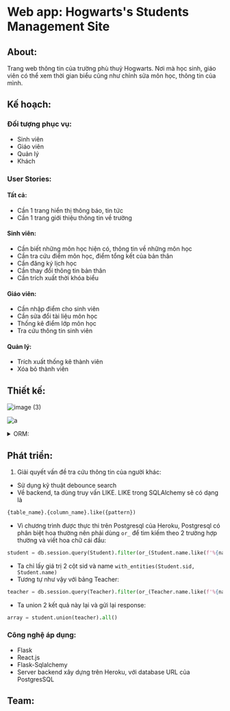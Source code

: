 # Web app: Hogwarts's Students Management Site

## About: 
Trang web thông tin của trường phù thuỷ Hogwarts. Nơi mà học sinh, giáo viên có thể xem thời gian biểu cũng như chỉnh sửa môn học, thông tin của mình.


## Kế hoạch:

### Đối tượng phục vụ:
* Sinh viên
* Giáo viên
* Quản lý
* Khách

### User Stories:
#### Tất cả:
* Cần 1 trang hiển thị thông báo, tin tức
* Cần 1 trang giới thiệu thông tin về trường

#### Sinh viên:
* Cần biết những môn học hiện có, thông tin về những môn học
* Cần tra cứu điểm môn học, điểm tổng kết của bản thân
* Cần đăng ký lịch học 
* Cần thay đổi thông tin bản thân
* Cần trích xuất thời khóa biểu

#### Giáo viên:
* Cần nhập điểm cho sinh viên
* Cần sửa đổi tài liệu môn học
* Thống kê điểm lớp môn học
* Tra cứu thông tin sinh viên

#### Quản lý:
* Trích xuất thống kê thành viên
* Xóa bỏ thành viên

## Thiết kế:
![image (3)](https://user-images.githubusercontent.com/54926438/110513328-ae753280-8138-11eb-8b31-cb39a887cfeb.png)

![a](https://user-images.githubusercontent.com/54926438/110513370-bb922180-8138-11eb-9fdd-73e57bd007ba.png)

<details><summary>ORM: </summary>
<p>

```python

    class Account(db.Model):

        username = db.Column(db.String(36))
        password = db.Column(db.String(128))
        id = db.Column(db.String(4), primary_key=True) // Khóa chính


    class Student(db.Model):

        sid = db.Column(db.String(4), db.ForeignKey('account.id'), primary_key=True) // sid là khóa ngoại trỏ vào id của Account. Khóa chính
        name = db.Column(db.String(64, convert_unicode=True), nullable=False) // convert_unicode=True : Để nhận các ký tự unicode
        house = db.Column(db.String(16, convert_unicode=True), db.ForeignKey('house.name')) // house là khóa ngoại trỏ vào name của House
        dob = db.Column(db.Date)
        credit = db.Column(db.Integer)
        gpa = db.Column(db.Float)
        hobby = db.Column(db.String(128, convert_unicode=True))
        description = db.Column(db.String(512, convert_unicode=True))

        score = db.relationship('Score', backref='student') //relationship của SQLAlchemy để tiện cho việc truy xuất: các score của 1 Student

    class Course(db.Model):

        cid = db.Column(db.String(4), primary_key=True) // Khóa chính
        name = db.Column(db.String(32, convert_unicode=True), nullable=False)
        tid = db.Column(db.String(4), db.ForeignKey('teacher.tid')) // tid là khóa ngoại trỏ vào tid của Teacher
        place = db.Column(db.String(16, convert_unicode=True))
        credit = db.Column(db.Integer)
        time = db.Column(db.String(2))
        refer = db.Column(db.String(128))

        score = db.relationship('Score', backref='course') // các score của 1 Course

    class Score(db.Model):

        id = db.Column(db.Integer, primary_key=True) // Khóa chính
        cid = db.Column(db.String(4), db.ForeignKey('course.cid')) // cid là khóa ngoại trỏ đến cid của Course
        sid = db.Column(db.String(4), db.ForeignKey('student.sid')) // sid là khóa ngoại trỏ đến sid của Student
        mid = db.Column(db.Float)
        final = db.Column(db.Float)
        total = db.Column(db.Float)
        status = db.Column(db.Integer)
        semester = db.Column(db.String(4), nullable=False)

    class House(db.Model):

        name = db.Column(db.String(16, convert_unicode=True), primary_key=True) // Khóa chính
        admin = db.Column(db.String(4))

        students = db.relationship('Student', backref='of_house') // các student của 1 House
        teachers = db.relationship('Teacher', backref='of_house') // các teacher của 1 House

```

</p>
</details>
 
## Phát triển:
1. Giải quyết vấn đề tra cứu thông tin của người khác:
* Sử dụng kỹ thuật debounce search
* Về backend, ta dùng truy vấn LIKE. LIKE trong SQLAlchemy sẽ có dạng là 
```python 
{table_name}.{column_name}.like({pattern})
```
* Vì chương trình được thực thi trên Postgresql của Heroku, Postgresql có phân biệt hoa thường nên phải dùng `or_` để tìm kiếm theo 2 trường hợp thường và viết hoa chữ cái đầu:
```python
student = db.session.query(Student).filter(or_(Student.name.like(f'%{name}%'), Student.name.like(f'%{upper_case_name}%'))).with_entities(Student.sid, Student.name)
```
* Ta chỉ lấy giá trị 2 cột sid và name `with_entities(Student.sid, Student.name)` 
* Tương tự như vậy với bảng Teacher:
```python
teacher = db.session.query(Teacher).filter(or_(Teacher.name.like(f'%{name}%'), Teacher.name.like(f'%{upper_case_name}%'))).with_entities(Teacher.tid, Teacher.name)
```
* Ta union 2 kết quả này lại và gửi lại response:
```python
array = student.union(teacher).all()
```
### Công nghệ áp dụng:
* Flask
* React.js
* Flask-Sqlalchemy
* Server backend xây dựng trên Heroku, với database URL của PostgresSQL
## Team:
